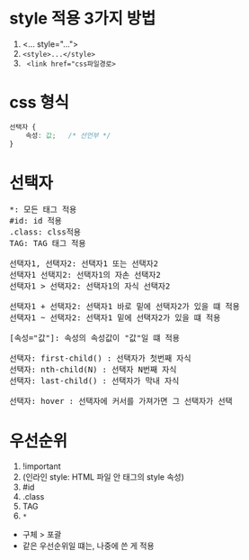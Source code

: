 # style 적용 3가지 방법
1. <... style="...">
2. `<style>...</style>`
3. ` <link href="css파일경로>`

# css 형식
```css  
선택자 {
    속성: 값;   /* 선언부 */
}
```

# 선택자
<pre>
*: 모든 태그 적용
#id: id 적용
.class: clss적용
TAG: TAG 태그 적용

선택자1, 선택자2: 선택자1 또는 선택자2
선택자1 선택지2: 선택자1의 자손 선택자2
선택자1 > 선택자2: 선택자1의 자식 선택자2

선택자1 + 선택자2: 선택자1 바로 밑에 선택자2가 있을 떄 적용
선택자1 ~ 선택자2: 선택자1 밑에 선택자2가 있을 떄 적용

[속성="값"]: 속성의 속성값이 "값"일 떄 적용

선택자: first-child() : 선택자가 첫번째 자식
선택자: nth-child(N) : 선택자 N번째 자식
선택자: last-child() : 선택자가 막내 자식

선택자: hover : 선택자에 커서를 가져가면 그 선택자가 선택
</pre>

# 우선순위
1. !important
2. (인라인 style: HTML 파일 안 태그의 style 속성)
2. #id
3. .class
4. TAG
5. `*`
- 구체 > 포괄
- 같은 우선순위일 떄는, 나중에 쓴 게 적용
